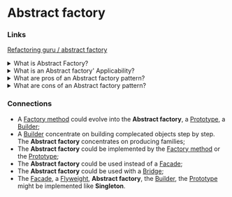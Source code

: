 # Abstract factory

### Links

[Refactoring guru / abstract factory](https://refactoring.guru/design-patterns/abstract-factory)

<details>
  <summary>What is Abstract Factory?</summary>

Abstract Factory is a creational design pattern that lets you produce families of the related objects without specifying their concrete classes.

</details>

<details>
  <summary>What is an Abstract factory' Applicability?</summary>

- Use when a business logic requires working with different families of related products that aren't depend on the concreate implementations;
- Use when application already uses a [factory method](FACTORY_METHOD.md) and new functionality requires new types.

</details>

<details>
  <summary>What are pros of an Abstract factory pattern?</summary>

- Guarantee a connection between created products;
- Allows a client code to avoid a hard linking with a class implementation;
- Extract the product creation code into one place, making the code easier to support (The single responsibility principle);
- Introduce new types of products into the program without breaking existing client code (Open/Closed Principle).

</details>

<details>
  <summary>What are cons of an Abstract factory pattern?</summary>

- Each new interface or class increases the complexity of the code;
- Requires all types into each variant.

</details>

### Connections

- A [Factory method](FACTORY_METHOD.md) could evolve into the **Abstract factory**, a [Prototype](PROTOTYPE.md), a [Builder](BUILDER.md);
- A [Builder](BUILDER.md) concentrate on building complecated objects step by step. The **Abstract factory** concentrates on producing families;
- The **Abstract factory** could be implemented by the [Factory method](FACTORY_METHOD.md) or the [Prototype](PROTOTYPE.md);
- The **Abstract factory** could be used instead of a [Facade](../STRUCTURAL_PATTERNS/FACADE.md);
- The **Abstract factory** could be used with a [Bridge](../STRUCTURAL_PATTERNS/BRIDGE.md);
- The [Facade](../STRUCTURAL_PATTERNS/FACADE.md), a [Flyweight](../STRUCTURAL_PATTERNS/FLYWEIGHT.md), **Abstract factory**, the [Builder](Builder.md), the [Prototype](PROTOTYPE.md) might be implemented like **Singleton**.
